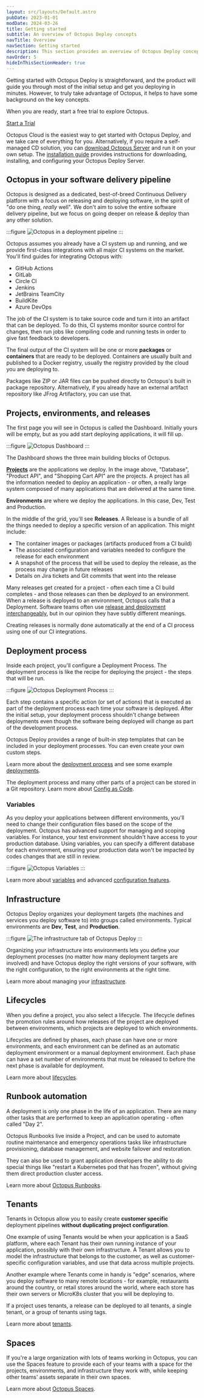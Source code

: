 ```yaml
---
layout: src/layouts/Default.astro
pubDate: 2023-01-01
modDate: 2024-03-26
title: Getting started
subtitle: An overview of Octopus Deploy concepts
navTitle: Overview
navSection: Getting started
description: This section provides an overview of Octopus Deploy concepts and links to the relevant documentation, which explore the concepts further and guide you through implementing them with Octopus Cloud or your own self-hosted Octopus Server
navOrder: 5
hideInThisSectionHeader: true
---
```


Getting started with Octopus Deploy is straightforward, and the product will guide you through most of the initial setup and get you deploying in minutes. However, to truly take advantage of Octopus, it helps to have some background on the key concepts.

When you are ready, start a free trial to explore Octopus. 

<span><a class="button button--primary" href="https://octopus.com/start">Start a Trial</a></span>

Octopus Cloud is the easiest way to get started with Octopus Deploy, and we take care of everything for you. Alternatively, if you require a self-managed CD solution, you can [download Octopus Server](https://octopus.com/downloads) and run it on your own setup. The [installation guide](/docs/installation) provides instructions for downloading, installing, and configuring your Octopus Deploy Server.

## Octopus in your software delivery pipeline

Octopus is designed as a dedicated, best-of-breed Continuous Delivery platform with a focus on releasing and deploying software, in the spirit of "do one thing, _really_ well". We don't aim to solve the entire software delivery pipeline, but we focus on going deeper on release & deploy than any other solution.

:::figure
![Octopus in a deployment pipeline](/docs/getting-started/octopus-in-pipeline.png)
:::

Octopus assumes you already have a CI system up and running, and we provide first-class integrations with all major CI systems on the market. You'll find guides for integrating Octopus with:

- GitHub Actions
- GitLab
- Circle CI
- Jenkins
- JetBrains TeamCity
- BuildKite
- Azure DevOps

The job of the CI system is to take source code and turn it into an artifact that can be deployed. To do this, CI systems monitor source control for changes, then run jobs like compiling code and running tests in order to give fast feedback to developers. 

The final output of the CI system will be one or more **packages** or **containers** that are ready to be deployed. Containers are usually built and published to a Docker registry, usually the registry provided by the cloud you are deploying to.  

Packages like ZIP or JAR files can be pushed directly to Octopus's built in package repository. Alternatively, if you already have an external artifact repository like JFrog Artifactory, you can use that. 

## Projects, environments, and releases

The first page you will see in Octopus is called the Dashboard. Initially yours will be empty, but as you add start deploying applications, it will fill up.

:::figure
![Octopus Dashboard](/docs/getting-started/dashboard.png)
:::

The Dashboard shows the three main building blocks of Octopus. 

**[Projects](/docs/projects)** are the applications we deploy. In the image above, "Database", "Product API", and "Shopping Cart API" are the projects. A project has all the information needed to deploy an application - or often, a really large system composed of many applications that are delivered at the same time. 

**Environments** are where we deploy the applications. In this case, Dev, Test and Production. 

In the middle of the grid, you'll see **Releases**. A Release is a bundle of all the things needed to deploy a specific version of an application. This might include:

- The container images or packages (artifacts produced from a CI build)
- The associated configuration and variables needed to configure the release for each environment
- A snapshot of the process that will be used to deploy the release, as the process may change in future releases
- Details on Jira tickets and Git commits that went into the release

Many releases get created for a project - often each time a CI build completes - and those releases can then be _deployed_ to an environment. When a release is deployed to an environment, Octopus calls that a Deployment. Software teams often use [release and deployment interchangeably](https://octopus.com/devops/continuous-delivery/deployments-vs-releases/), but in our opinion they have subtly different meanings.

Creating releases is normally done automatically at the end of a CI process using one of our CI integrations. 


## Deployment process

Inside each project, you'll configure a Deployment Process. The deployment process is like the recipe for deploying the project - the steps that will be run. 

:::figure
![Octopus Deployment Process](/docs/shared-content/concepts/images/deployment-process.png)
:::

Each step contains a specific action (or set of actions) that is executed as part of the deployment process each time your software is deployed. After the initial setup, your deployment process shouldn't change between deployments even though the software being deployed will change as part of the development process.

Octopus Deploy provides a range of built-in step templates that can be included in your deployment processes. You can even create your own custom steps.

Learn more about the [deployment process](/docs/projects/deployment-process/) and see some example [deployments](/docs/deployments).

The deployment process and many other parts of a project can be stored in a Git repository. Learn more about [Config as Code](/docs/projects/version-control).

### Variables

As you deploy your applications between different environments, you'll need to change their configuration files based on the scope of the deployment. Octopus has advanced support for managing and scoping variables. For instance, your test environment shouldn't have access to your production database. Using variables, you can specify a different database for each environment, ensuring your production data won't be impacted by codes changes that are still in review.

:::figure
![Octopus Variables](/docs/shared-content/concepts/images/variables.png)
:::

Learn more about [variables](/docs/projects/variables/) and advanced [configuration features](/docs/projects/steps/configuration-features).

## Infrastructure

Octopus Deploy organizes your deployment targets (the machines and services you deploy software to) into groups called environments. Typical environments are **Dev**, **Test**, and **Production**.

:::figure
![The infrastructure tab of Octopus Deploy](/docs/shared-content/concepts/images/infrastructure.png)
:::

Organizing your infrastructure into environments lets you define your deployment processes (no matter how many deployment targets are involved) and have Octopus deploy the right versions of your software, with the right configuration, to the right environments at the right time.

Learn more about managing your [infrastructure](/docs/infrastructure).

## Lifecycles

When you define a project, you also select a lifecycle. The lifecycle defines the promotion rules around how releases of the project are deployed between environments, which projects are deployed to which environments.

Lifecycles are defined by phases, each phase can have one or more environments, and each environment can be defined as an automatic deployment environment or a manual deployment environment. Each phase can have a set number of environments that must be released to before the next phase is available for deployment.

Learn more about [lifecycles](/docs/releases/lifecycles).

## Runbook automation

A deployment is only one phase in the life of an application. There are many other tasks that are performed to keep an application operating - often called "Day 2". 

Octopus Runbooks live inside a Project, and can be used to automate routine maintenance and emergency operations tasks like infrastructure provisioning, database management, and website failover and restoration. 

They can also be used to grant application developers the ability to do special things like "restart a Kubernetes pod that has frozen", without giving them direct production cluster access.

Learn more about [Octopus Runbooks](/docs/runbooks).

## Tenants

Tenants in Octopus allow you to easily create **customer specific** deployment pipelines **without duplicating project configuration**. 

One example of using Tenants would be when your application is a SaaS platform, where each Tenant has their own running instance of your application, possibly with their own infrastructure. A Tenant allows you to model the infrastructure that belongs to the customer, as well as customer-specific configuration variables, and use that data across multiple projects. 

Another example where Tenants come in handy is "edge" scenarios, where you deploy software to many remote locations - for example, restaurants around the country, or retail stores around the world, where each store has their own servers or MicroK8s cluster that you will be deploying to. 

If a project uses tenants, a release can be deployed to all tenants, a single tenant, or a group of tenants using tags. 

Learn more about [tenants](/docs/tenants).

## Spaces

If you're a large organization with lots of teams working in Octopus, you can use the Spaces feature to provide each of your teams with a space for the projects, environments, and infrastructure they work with, while keeping other teams' assets separate in their own spaces.

Learn more about [Octopus Spaces](/docs/administration/spaces).
